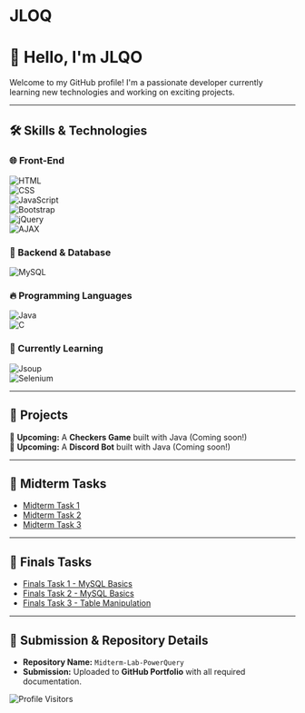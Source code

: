 # JLOQ
# 👋 Hello, I'm JLQO  

Welcome to my GitHub profile! I'm a passionate developer currently learning new technologies and working on exciting projects.  

---

## 🛠️ Skills & Technologies  
### 🌐 Front-End  
![HTML](https://img.shields.io/badge/-HTML5-E34F26?style=flat-square&logo=html5&logoColor=white)  
![CSS](https://img.shields.io/badge/-CSS3-1572B6?style=flat-square&logo=css3&logoColor=white)  
![JavaScript](https://img.shields.io/badge/-JavaScript-F7DF1E?style=flat-square&logo=javascript&logoColor=black)  
![Bootstrap](https://img.shields.io/badge/-Bootstrap-7952B3?style=flat-square&logo=bootstrap&logoColor=white)  
![jQuery](https://img.shields.io/badge/-jQuery-0769AD?style=flat-square&logo=jquery&logoColor=white)  
![AJAX](https://img.shields.io/badge/-AJAX-0078D7?style=flat-square&logo=windows-terminal&logoColor=white)  

### 💾 Backend & Database  
![MySQL](https://img.shields.io/badge/-MySQL-4479A1?style=flat-square&logo=mysql&logoColor=white)  

### 🔥 Programming Languages  
![Java](https://img.shields.io/badge/-Java-007396?style=flat-square&logo=java&logoColor=white)  
![C](https://img.shields.io/badge/-C-A8B9CC?style=flat-square&logo=c&logoColor=white)  

### 🚀 Currently Learning  
![Jsoup](https://img.shields.io/badge/-Jsoup-1572B6?style=flat-square&logo=java&logoColor=white)  
![Selenium](https://img.shields.io/badge/-Selenium-43B02A?style=flat-square&logo=selenium&logoColor=white)  

---

## 📌 Projects  
🚧 **Upcoming:** A **Checkers Game** built with Java (Coming soon!)  
🚧 **Upcoming:** A **Discord Bot** built with Java (Coming soon!)  

---

## 📌 Midterm Tasks
- [Midterm Task 1]()
- [Midterm Task 2](https://github.com/JLQO/JLOQ/tree/main/Midterms%20task%202)
- [Midterm Task 3]() 

---
## 📌 Finals Tasks
- [Finals Task 1 - MySQL Basics](https://github.com/JLQO/JLOQ/tree/main/Finals%20Task%201%20MYSQL%20Basics)
- [Finals Task 2 - MySQL Basics](https://github.com/JLQO/JLOQ/tree/main/Finals%20Task%202.%20Transforming%20ER%20into%20Relational%20Tables)
- [Finals Task 3 - Table Manipulation](https://github.com/JLQO/JLOQ/tree/main/Finals%20Task%203.%20Table%20Manipulation)

---

## 📢 Submission & Repository Details
- **Repository Name:** `Midterm-Lab-PowerQuery`
- **Submission:** Uploaded to **GitHub Portfolio** with all required documentation.


![Profile Visitors](https://komarev.com/ghpvc/?username=JLQO&label=Profile+Views&color=blue&style=plastic)  
